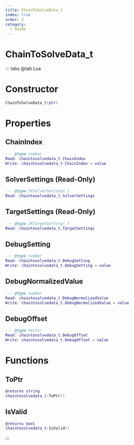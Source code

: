 ```yaml
---
title: ChainToSolveData_t
index: true
order: 2
category:
  - Guide
---
```


# ChainToSolveData_t

::: tabs
@tab Lua
# Constructor
```lua
ChainToSolveData_t(ptr)
```
# Properties
## ChainIndex 
```lua
--- @type number
Read: chaintosolvedata_t.ChainIndex
Write: chaintosolvedata_t.ChainIndex = value
```
## SolverSettings (Read-Only)
```lua
--- @type IKSolverSettings_t
Read: chaintosolvedata_t.SolverSettings
```
## TargetSettings (Read-Only)
```lua
--- @type IKTargetSettings_t
Read: chaintosolvedata_t.TargetSettings
```
## DebugSetting 
```lua
--- @type number
Read: chaintosolvedata_t.DebugSetting
Write: chaintosolvedata_t.DebugSetting = value
```
## DebugNormalizedValue 
```lua
--- @type number
Read: chaintosolvedata_t.DebugNormalizedValue
Write: chaintosolvedata_t.DebugNormalizedValue = value
```
## DebugOffset 
```lua
--- @type Vector
Read: chaintosolvedata_t.DebugOffset
Write: chaintosolvedata_t.DebugOffset = value
```
# Functions
## ToPtr
```lua
@returns string
chaintosolvedata_t:ToPtr()
```
## IsValid
```lua
@returns bool
chaintosolvedata_t:IsValid()
```

:::
